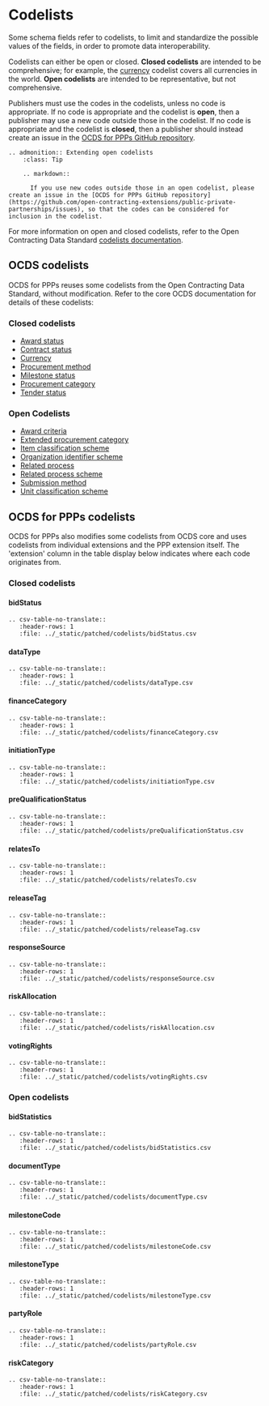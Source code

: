 # Codelists

Some schema fields refer to codelists, to limit and standardize the possible values of the fields, in order to promote data interoperability.

Codelists can either be open or closed. **Closed codelists** are intended to be comprehensive; for example, the [currency](http://standard.open-contracting.org/latest/en/schema/codelists/#currency) codelist covers all currencies in the world. **Open codelists** are intended to be representative, but not comprehensive.

Publishers must use the codes in the codelists, unless no code is appropriate. If no code is appropriate and the codelist is **open**, then a publisher may use a new code outside those in the codelist. If no code is appropriate and the codelist is **closed**, then a publisher should instead create an issue in the [OCDS for PPPs GitHub repository](https://github.com/open-contracting-extensions/public-private-partnerships/issues).

```eval_rst
.. admonition:: Extending open codelists
    :class: Tip

    .. markdown::

      If you use new codes outside those in an open codelist, please create an issue in the [OCDS for PPPs GitHub repository](https://github.com/open-contracting-extensions/public-private-partnerships/issues), so that the codes can be considered for inclusion in the codelist.

```

For more information on open and closed codelists, refer to the Open Contracting Data Standard [codelists documentation](http://standard.open-contracting.org/latest/en/schema/codelists/).

## OCDS codelists

OCDS for PPPs reuses some codelists from the Open Contracting Data Standard, without modification. Refer to the core OCDS documentation for details of these codelists:

### Closed codelists

* [Award status](http://standard.open-contracting.org/latest/en/schema/codelists/#award-status)
* [Contract status](http://standard.open-contracting.org/latest/en/schema/codelists/#contract-status)
* [Currency](http://standard.open-contracting.org/latest/en/schema/codelists/#currency)
* [Procurement method](http://standard.open-contracting.org/latest/en/schema/codelists/#method)
* [Milestone status](http://standard.open-contracting.org/latest/en/schema/codelists/#milestone-status)
* [Procurement category](http://standard.open-contracting.org/latest/en/schema/codelists/#procurement-category)
* [Tender status](http://standard.open-contracting.org/latest/en/schema/codelists/#tender-status)

### Open Codelists

* [Award criteria](http://standard.open-contracting.org/latest/en/schema/codelists/#award-criteria)
* [Extended procurement category](http://standard.open-contracting.org/latest/en/schema/codelists/#extended-procurement-category)
* [Item classification scheme](http://standard.open-contracting.org/latest/en/schema/codelists/#item-classification-scheme)
* [Organization identifier scheme](http://standard.open-contracting.org/latest/en/schema/codelists/#organization-identifier-scheme)
* [Related process](http://standard.open-contracting.org/latest/en/schema/codelists/#related-process)
* [Related process scheme](http://standard.open-contracting.org/latest/en/schema/codelists/#related-process)
* [Submission method](http://standard.open-contracting.org/latest/en/schema/codelists/#submission-method)
* [Unit classification scheme](http://standard.open-contracting.org/latest/en/schema/codelists/#unit-classification-scheme)

## OCDS for PPPs codelists

OCDS for PPPs also modifies some codelists from OCDS core and uses codelists from individual extensions and the PPP extension itself. The 'extension' column in the table display below indicates where each code originates from.

### Closed codelists

#### bidStatus

```eval_rst
.. csv-table-no-translate::
   :header-rows: 1
   :file: ../_static/patched/codelists/bidStatus.csv
```

#### dataType

```eval_rst
.. csv-table-no-translate::
   :header-rows: 1
   :file: ../_static/patched/codelists/dataType.csv
```

#### financeCategory

```eval_rst
.. csv-table-no-translate::
   :header-rows: 1
   :file: ../_static/patched/codelists/financeCategory.csv
```

#### initiationType

```eval_rst
.. csv-table-no-translate::
   :header-rows: 1
   :file: ../_static/patched/codelists/initiationType.csv
```

#### preQualificationStatus

```eval_rst
.. csv-table-no-translate::
   :header-rows: 1
   :file: ../_static/patched/codelists/preQualificationStatus.csv
```

#### relatesTo

```eval_rst
.. csv-table-no-translate::
   :header-rows: 1
   :file: ../_static/patched/codelists/relatesTo.csv
```

#### releaseTag

```eval_rst
.. csv-table-no-translate::
   :header-rows: 1
   :file: ../_static/patched/codelists/releaseTag.csv
```

#### responseSource

```eval_rst
.. csv-table-no-translate::
   :header-rows: 1
   :file: ../_static/patched/codelists/responseSource.csv
```

#### riskAllocation

```eval_rst
.. csv-table-no-translate::
   :header-rows: 1
   :file: ../_static/patched/codelists/riskAllocation.csv
```

#### votingRights

```eval_rst
.. csv-table-no-translate::
   :header-rows: 1
   :file: ../_static/patched/codelists/votingRights.csv
```

### Open codelists

#### bidStatistics

```eval_rst
.. csv-table-no-translate::
   :header-rows: 1
   :file: ../_static/patched/codelists/bidStatistics.csv
```

#### documentType

```eval_rst
.. csv-table-no-translate::
   :header-rows: 1
   :file: ../_static/patched/codelists/documentType.csv
```

#### milestoneCode

```eval_rst
.. csv-table-no-translate::
   :header-rows: 1
   :file: ../_static/patched/codelists/milestoneCode.csv
```

#### milestoneType

```eval_rst
.. csv-table-no-translate::
   :header-rows: 1
   :file: ../_static/patched/codelists/milestoneType.csv
```

#### partyRole

```eval_rst
.. csv-table-no-translate::
   :header-rows: 1
   :file: ../_static/patched/codelists/partyRole.csv
```

#### riskCategory

```eval_rst
.. csv-table-no-translate::
   :header-rows: 1
   :file: ../_static/patched/codelists/riskCategory.csv
```

